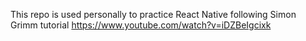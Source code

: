 This repo is used personally to practice React Native following Simon Grimm tutorial https://www.youtube.com/watch?v=iDZBeIgcixk
